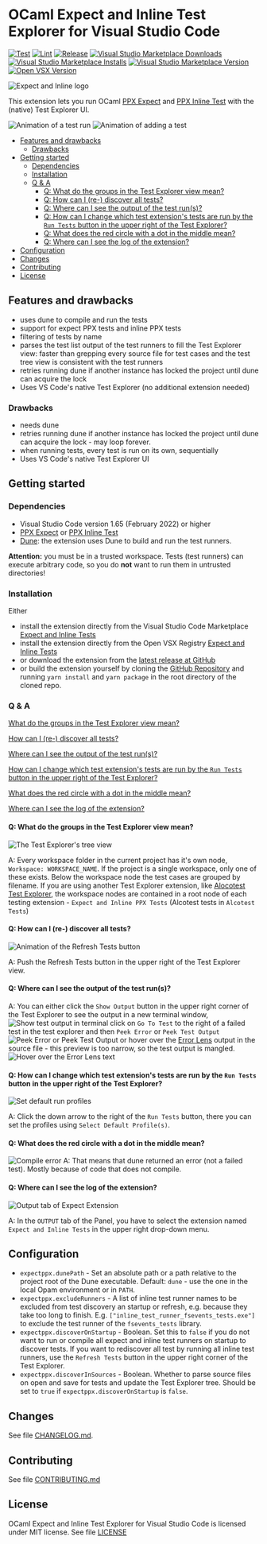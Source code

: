 # OCaml Expect and Inline Test Explorer for Visual Studio Code

[![Test](https://github.com/Release-Candidate/vscode-ocaml-expect-inline/actions/workflows/test.yml/badge.svg)](https://github.com/Release-Candidate/vscode-ocaml-expect-inline/actions/workflows/test.yml)
[![Lint](https://github.com/Release-Candidate/vscode-ocaml-expect-inline/actions/workflows/lint.yml/badge.svg)](https://github.com/Release-Candidate/vscode-ocaml-expect-inline/actions/workflows/lint.yml)
[![Release](https://github.com/Release-Candidate/vscode-ocaml-expect-inline/actions/workflows/release.yml/badge.svg)](https://github.com/Release-Candidate/vscode-ocaml-expect-inline/actions/workflows/release.yml)
[![Visual Studio Marketplace Downloads](https://img.shields.io/visual-studio-marketplace/d/Release-Candidate.vscode-ocaml-expect-inline)](https://marketplace.visualstudio.com/items?itemName=release-candidate.vscode-ocaml-expect-inline)
[![Visual Studio Marketplace Installs](https://img.shields.io/visual-studio-marketplace/i/Release-Candidate.vscode-ocaml-expect-inline)](https://marketplace.visualstudio.com/items?itemName=release-candidate.vscode-ocaml-expect-inline)
[![Visual Studio Marketplace Version](https://img.shields.io/visual-studio-marketplace/v/Release-Candidate.vscode-ocaml-expect-inline)](https://marketplace.visualstudio.com/items?itemName=release-candidate.vscode-ocaml-expect-inline)
[![Open VSX Version](https://img.shields.io/open-vsx/v/Release-Candidate/vscode-ocaml-expect-inline)](https://open-vsx.org/extension/Release-Candidate/vscode-ocaml-expect-inline)

![Expect and Inline logo](./images/inline_ppx_banner.png)

This extension lets you run OCaml [PPX Expect](https://github.com/janestreet/ppx_expect) and [PPX Inline Test](https://github.com/janestreet/ppx_inline_test) with the (native) Test Explorer UI.

![Animation of a test run](https://raw.githubusercontent.com/Release-Candidate/vscode-ocaml-expect-inline/main/images/run_tests.gif)
![Animation of adding a test](https://raw.githubusercontent.com/Release-Candidate/vscode-ocaml-expect-inline/main/images/add_test.gif)

- [Features and drawbacks](#features-and-drawbacks)
  - [Drawbacks](#drawbacks)
- [Getting started](#getting-started)
  - [Dependencies](#dependencies)
  - [Installation](#installation)
  - [Q \& A](#q--a)
    - [Q: What do the groups in the Test Explorer view mean?](#q-what-do-the-groups-in-the-test-explorer-view-mean)
    - [Q: How can I (re-) discover all tests?](#q-how-can-i-re--discover-all-tests)
    - [Q: Where can I see the output of the test run(s)?](#q-where-can-i-see-the-output-of-the-test-runs)
    - [Q: How can I change which test extension's tests are run by the `Run Tests` button in the upper right of the Test Explorer?](#q-how-can-i-change-which-test-extensions-tests-are-run-by-the-run-tests-button-in-the-upper-right-of-the-test-explorer)
    - [Q: What does the red circle with a dot in the middle mean?](#q-what-does-the-red-circle-with-a-dot-in-the-middle-mean)
    - [Q: Where can I see the log of the extension?](#q-where-can-i-see-the-log-of-the-extension)
- [Configuration](#configuration)
- [Changes](#changes)
- [Contributing](#contributing)
- [License](#license)

## Features and drawbacks

- uses dune to compile and run the tests
- support for expect PPX tests and inline PPX tests
- filtering of tests by name
- parses the test list output of the test runners to fill the Test Explorer view: faster than grepping every source file for test cases and the test tree view is consistent with the test runners
- retries running dune if another instance has locked the project until dune can acquire the lock
- Uses VS Code's native Test Explorer (no additional extension needed)

### Drawbacks

- needs dune
- retries running dune if another instance has locked the project until dune can acquire the lock - may loop forever.
- when running tests, every test is run on its own, sequentially
- Uses VS Code's native Test Explorer UI

## Getting started

### Dependencies

- Visual Studio Code version 1.65 (February 2022) or higher
- [PPX Expect](https://github.com/janestreet/ppx_expect) or [PPX Inline Test](https://github.com/janestreet/ppx_inline_test)
- [Dune](https://dune.build/): the extension uses Dune to build and run the test runners.

**Attention:** you must be in a trusted workspace. Tests (test runners) can execute arbitrary code, so you do **not** want to run them in untrusted directories!

### Installation

Either

- install the extension directly from the Visual Studio Code Marketplace [Expect and Inline Tests](https://marketplace.visualstudio.com/items?itemName=release-candidate.vscode-ocaml-expect-inline)
- install the extension directly from the Open VSX Registry [Expect and Inline Tests](https://open-vsx.org/extension/Release-Candidate/vscode-ocaml-expect-inline)
- or download the extension from the [latest release at GitHub](https://github.com/Release-Candidate/vscode-ocaml-expect-inline/releases/latest)
- or build the extension yourself by cloning the [GitHub Repository](https://github.com/Release-Candidate/vscode-ocaml-expect-inline) and running `yarn install` and `yarn package` in the root directory of the cloned repo.

### Q & A

[What do the groups in the Test Explorer view mean?](#q-what-do-the-groups-in-the-test-explorer-view-mean)

[How can I (re-) discover all tests?](#q-how-can-i-re--discover-all-tests)

[Where can I see the output of the test run(s)?](#q-where-can-i-see-the-output-of-the-test-runs)

[How can I change which test extension's tests are run by the `Run Tests` button in the upper right of the Test Explorer?](#q-how-can-i-change-which-test-extensions-tests-are-run-by-the-run-tests-button-in-the-upper-right-of-the-test-explorer)

[What does the red circle with a dot in the middle mean?](#q-what-does-the-red-circle-with-a-dot-in-the-middle-mean)

[Where can I see the log of the extension?](#q-where-can-i-see-the-log-of-the-extension)

#### Q: What do the groups in the Test Explorer view mean?

![The Test Explorer's tree view](https://raw.githubusercontent.com/Release-Candidate/vscode-ocaml-expect-inline/main/images/treeview.png)

A: Every workspace folder in the current project has it's own node, `Workspace: WORKSPACE_NAME`. If the project is a single workspace, only one of these exists. Below the workspace node the test cases are grouped by filename. If you are using another Test Explorer extension, like [Alocotest Test Explorer](https://marketplace.visualstudio.com/items?itemName=release-candidate.vscode-ocaml-alcotest-test-adapter), the workspace nodes are contained in a root node of each testing extension - `Expect and Inline PPX Tests` (Alcotest tests in `Alcotest Tests`)

#### Q: How can I (re-) discover all tests?

![Animation of the Refresh Tests button](https://raw.githubusercontent.com/Release-Candidate/vscode-ocaml-expect-inline/main/images/refresh_tests.gif)

A: Push the Refresh Tests button in the upper right of the Test Explorer view.

#### Q: Where can I see the output of the test run(s)?

A: You can either click the `Show Output` button in the upper right corner of the Test Explorer to see the output in a new terminal window,
![Show test output in terminal](https://raw.githubusercontent.com/Release-Candidate/vscode-ocaml-expect-inline/main/images/test_output_terminal.png)
click on `Go To Test` to the right of a failed test in the test explorer and then `Peek Error` or `Peek Test Output`
![Peek Error or Peek Test Output](https://raw.githubusercontent.com/Release-Candidate/vscode-ocaml-expect-inline/main/images/peek_error.png)
or hover over the [Error Lens](https://marketplace.visualstudio.com/items?itemName=usernamehw.errorlens) output in the source file - this preview is too narrow, so the test output is mangled.
![Hover over the Error Lens text](https://raw.githubusercontent.com/Release-Candidate/vscode-ocaml-expect-inline/main/images/hover_error_lens.png)

#### Q: How can I change which test extension's tests are run by the `Run Tests` button in the upper right of the Test Explorer?

![Set default run profiles](https://raw.githubusercontent.com/Release-Candidate/vscode-ocaml-expect-inline/main/images/run_profiles.png)

A: Click the down arrow to the right of the `Run Tests` button, there you can set the profiles using `Select Default Profile(s)`.

#### Q: What does the red circle with a dot in the middle mean?

![Compile error](https://raw.githubusercontent.com/Release-Candidate/vscode-ocaml-expect-inline/main/images/compile_error.png)
A: That means that dune returned an error (not a failed test). Mostly because of code that does not compile.

#### Q: Where can I see the log of the extension?

![Output tab of Expect Extension](https://raw.githubusercontent.com/Release-Candidate/vscode-ocaml-expect-inline/main/images/output.png)

A: In the `OUTPUT` tab of the Panel, you have to select the extension named `Expect and Inline Tests` in the upper right drop-down menu.

## Configuration

- `expectppx.dunePath` - Set an absolute path or a path relative to the project root of the Dune executable. Default: `dune` - use the one in the local Opam environment or in `PATH`.
- `expectppx.excludeRunners` - A list of inline test runner names to be excluded from test discovery an startup or refresh, e.g. because they take too long to finish. E.g. `["inline_test_runner_fsevents_tests.exe"]` to exclude the test runner of the `fsevents_tests` library.
- `expectppx.discoverOnStartup` - Boolean. Set this to `false` if you do not want to run or compile all expect and inline test runners on startup to discover tests. If you want to rediscover all test by running all inline test runners, use the `Refresh Tests` button in the upper right corner of the Test Explorer.
- `expectppx.discoverInSources` - Boolean. Whether to parse source files on open and save for tests and update the Test Explorer tree. Should be set to `true` if `expectppx.discoverOnStartup` is `false`.

## Changes

See file [CHANGELOG.md](CHANGELOG.md).

## Contributing

See file [CONTRIBUTING.md](CONTRIBUTING.md)

## License

OCaml Expect and Inline Test Explorer for Visual Studio Code is licensed under MIT license. See file [LICENSE](LICENSE)
